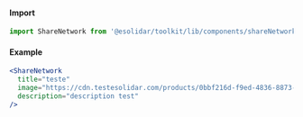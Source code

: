 #### Import

```js static
import ShareNetwork from '@esolidar/toolkit/lib/components/shareNetwork';
```

#### Example

```jsx
<ShareNetwork
  title="teste"
  image="https://cdn.testesolidar.com/products/0bbf216d-f9ed-4836-8873-33c5eaf6d3e2-THUMB.jpg"
  description="description test"
/>
```
